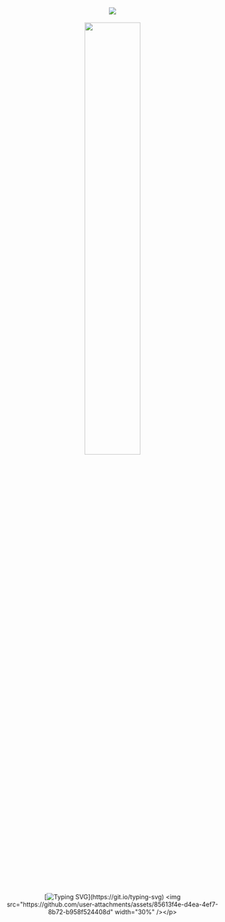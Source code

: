 <div align="center">

![](https://komarev.com/ghpvc/?username=w2e&color=b8b8b8&style=plastic&label=.♡)
---
<img src="https://github.com/user-attachments/assets/ac00b9d3-9e56-4bfa-bbd2-3d22c63187f1" width="50%" /></p>
[![Typing SVG](https://readme-typing-svg.demolab.com?font=Shadows+Into+Light&size=24&pause=1000&color=000000&center=true&&width=1050&lines="You+were+always+stronger+than+me...Isamu,+even+when+I+tried+to+drag+you+down.";+"I+took+everything+away+from+the+world.+And+still,+you+chose+to+spare+me.";+"I+didn't+deserve+your+forgiveness...+Yet+you+gave+it+with+your+final+breath.";+"They'll+sing+songs+of+your+courage,+Isamu.+But+no+one+will+remember+the+coward+you+saved.";+"It+turns+out+that+Enzukai+is+no+better+than+our+father...+What+a+way+for+this+god+forsaken+memory+to+repeat+itself.";+"If+I+could+trade+places+with+you...+I+would,+a+thousand+times+over.";+"The+world+wants+justice...+And+I+won't+run.";+"I'll+spend+the+rest+of+my+life+behind+bars,+paying+for+what+I've+done.";+"Rest+now,+little+brother.+I'll+carry+this+shame+until+the+day+I+join+you.")](https://git.io/typing-svg)
<img src="https://github.com/user-attachments/assets/85613f4e-d4ea-4ef7-8b72-b958f524408d" width="30%" /></p>
